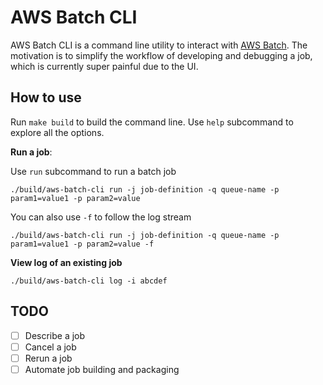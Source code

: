 # AWS Batch CLI

AWS Batch CLI is a command line utility to interact with [AWS Batch](https://aws.amazon.com/batch/). The motivation is to simplify the workflow of developing and debugging a job, which is currently super painful due to the UI.

## How to use

Run `make build` to build the command line. Use `help` subcommand to explore all the options.

**Run a job**:

Use `run` subcommand to run a batch job

```
./build/aws-batch-cli run -j job-definition -q queue-name -p param1=value1 -p param2=value
```

You can also use `-f` to follow the log stream

```
./build/aws-batch-cli run -j job-definition -q queue-name -p param1=value1 -p param2=value -f
```

**View log of an existing job**

```
./build/aws-batch-cli log -i abcdef
```

## TODO

 - [ ] Describe a job
 - [ ] Cancel a job
 - [ ] Rerun a job
 - [ ] Automate job building and packaging
